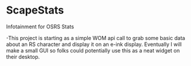 # ScapeStats
Infotainment for OSRS Stats

-This project is starting as a simple WOM api call to grab some basic
data about an RS character and display it on an e-ink display. Eventually
I will make a small GUI so folks could potentially use this as a neat
widget on their desktop.
